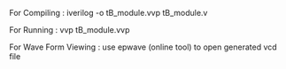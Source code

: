 For Compiling :
    iverilog -o tB_module.vvp tB_module.v

For Running :
    vvp tB_module.vvp

For Wave Form  Viewing :
    use epwave (online tool) to open generated vcd file